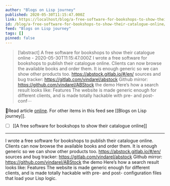 ```yaml
---
author: "Blogs on Lisp journey"
published: 2020-05-30T11:15:47.000Z
link: https://localhost/blog/a-free-software-for-bookshops-to-show-their-catalogue-online/
id: /blog/a-free-software-for-bookshops-to-show-their-catalogue-online/
feed: "Blogs on Lisp journey"
tags: []
pinned: false
---
```

> [!abstract] A free software for bookshops to show their catalogue online - 2020-05-30T11:15:47.000Z
> I wrote a free software for bookshops to publish their catalogue online. Clients can now browse the available books and order them. It is enough generic so we can show other products too. https://abstock.gitlab.io/#/en/ sources and bug tracker: https://gitlab.com/vindarel/abstock Github mirror: https://github.com/vindarel/ABStock the demo Here’s how a search result looks like: Features The website is made generic enough for different clients, and is made totally hackable with pre- and post- conf⋯

🔗Read article [online](https://localhost/blog/a-free-software-for-bookshops-to-show-their-catalogue-online/). For other items in this feed see [[Blogs on Lisp journey]].

- [ ] [[A free software for bookshops to show their catalogue online]]
- - -
I wrote a free software for bookshops to publish their catalogue online. Clients can now browse the available books and order them. It is enough generic so we can show other products too. https://abstock.gitlab.io/#/en/ sources and bug tracker: https://gitlab.com/vindarel/abstock Github mirror: https://github.com/vindarel/ABStock the demo Here’s how a search result looks like: Features The website is made generic enough for different clients, and is made totally hackable with pre- and post- configuration files that load your Lisp logic.

